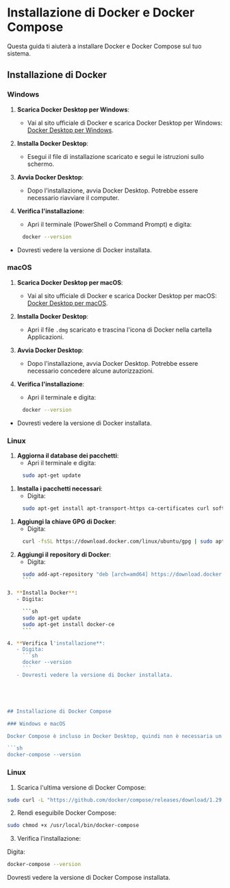 # Installazione di Docker e Docker Compose

Questa guida ti aiuterà a installare Docker e Docker Compose sul tuo sistema.

## Installazione di Docker

### Windows

1. **Scarica Docker Desktop per Windows**:
   - Vai al sito ufficiale di Docker e scarica Docker Desktop per Windows: [Docker Desktop per Windows](https://www.docker.com/products/docker-desktop).

2. **Installa Docker Desktop**:
   - Esegui il file di installazione scaricato e segui le istruzioni sullo schermo.

3. **Avvia Docker Desktop**:
   - Dopo l'installazione, avvia Docker Desktop. Potrebbe essere necessario riavviare il computer.

4. **Verifica l'installazione**:
   - Apri il terminale (PowerShell o Command Prompt) e digita: 

```sh
     docker --version
```

- Dovresti vedere la versione di Docker installata.

### macOS

1. **Scarica Docker Desktop per macOS**:
   - Vai al sito ufficiale di Docker e scarica Docker Desktop per macOS: [Docker Desktop per macOS](https://www.docker.com/products/docker-desktop).

2. **Installa Docker Desktop**:
   - Apri il file `.dmg` scaricato e trascina l'icona di Docker nella cartella Applicazioni.

3. **Avvia Docker Desktop**:
   - Dopo l'installazione, avvia Docker Desktop. Potrebbe essere necessario concedere alcune autorizzazioni.

4. **Verifica l'installazione**:
   - Apri il terminale e digita:

```sh
     docker --version
```

- Dovresti vedere la versione di Docker installata.

### Linux

1. **Aggiorna il database dei pacchetti**:
   - Apri il terminale e digita:
   
```sh
     sudo apt-get update
```

1. **Installa i pacchetti necessari**:
   - Digita:
      
```sh
     sudo apt-get install apt-transport-https ca-certificates curl software-properties-common
```

1. **Aggiungi la chiave GPG di Docker**:
   - Digita:

```sh
     curl -fsSL https://download.docker.com/linux/ubuntu/gpg | sudo apt-key add -
```

2. **Aggiungi il repository di Docker**:
   - Digita:

```sh
     sudo add-apt-repository "deb [arch=amd64] https://download.docker.com/linux/ubuntu $(lsb_release -cs) stable"
     ```

3. **Installa Docker**:
   - Digita:

     ```sh
     sudo apt-get update
     sudo apt-get install docker-ce
     ```

4. **Verifica l'installazione**:
   - Digita:
     ```sh
     docker --version
     ```
   - Dovresti vedere la versione di Docker installata.





## Installazione di Docker Compose

### Windows e macOS

Docker Compose è incluso in Docker Desktop, quindi non è necessaria un'installazione separata. Puoi verificare l'installazione aprendo il terminale e digitando:

```sh
docker-compose --version
```

### Linux

1. Scarica l'ultima versione di Docker Compose:
```sh
sudo curl -L "https://github.com/docker/compose/releases/download/1.29.2/docker-compose-$(uname -s)-$(uname -m)" -o /usr/local/bin/docker-compose
```

2. Rendi eseguibile Docker Compose:

```sh
sudo chmod +x /usr/local/bin/docker-compose
```

3. Verifica l'installazione:

Digita:

```sh
docker-compose --version
```

Dovresti vedere la versione di Docker Compose installata.
